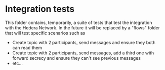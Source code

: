 # Integration tests

This folder contains, temporarily, a suite of tests that test the integration with the Hedera Network. In the future it will be replaced by a "flows" folder that will test specific scenarios such as

* Create topic with 2 participants, send messages and ensure they both can read them
* Create topic with 2 participants, send messages, add a third one with forward secrecy and ensure they can't see previous messages
* etc...

